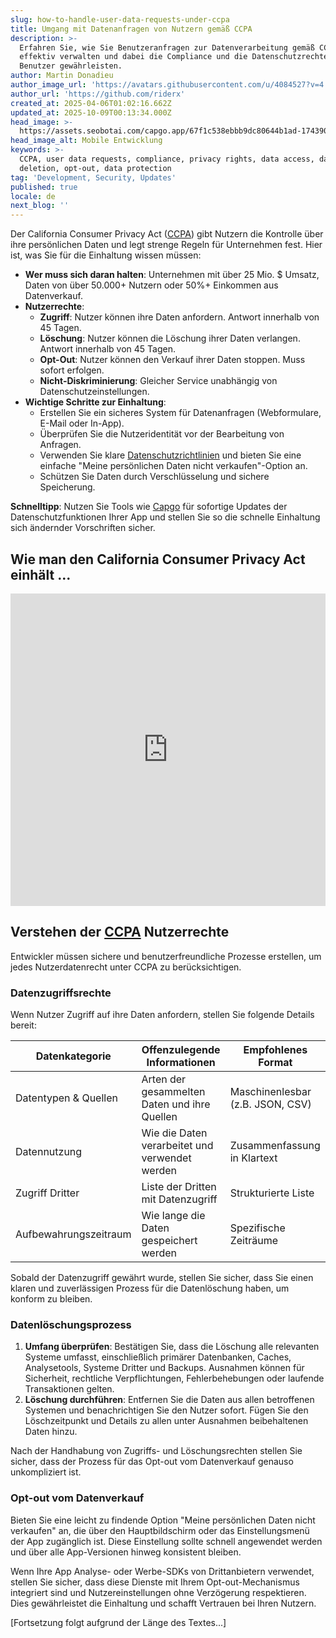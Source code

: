 ```yaml
---
slug: how-to-handle-user-data-requests-under-ccpa
title: Umgang mit Datenanfragen von Nutzern gemäß CCPA
description: >-
  Erfahren Sie, wie Sie Benutzeranfragen zur Datenverarbeitung gemäß CCPA
  effektiv verwalten und dabei die Compliance und die Datenschutzrechte der
  Benutzer gewährleisten.
author: Martin Donadieu
author_image_url: 'https://avatars.githubusercontent.com/u/4084527?v=4'
author_url: 'https://github.com/riderx'
created_at: 2025-04-06T01:02:16.662Z
updated_at: 2025-10-09T00:13:34.000Z
head_image: >-
  https://assets.seobotai.com/capgo.app/67f1c538ebbb9dc80644b1ad-1743901348104.jpg
head_image_alt: Mobile Entwicklung
keywords: >-
  CCPA, user data requests, compliance, privacy rights, data access, data
  deletion, opt-out, data protection
tag: 'Development, Security, Updates'
published: true
locale: de
next_blog: ''
---
```

Der California Consumer Privacy Act ([CCPA](https://en.wikipedia.org/wiki/California_Consumer_Privacy_Act)) gibt Nutzern die Kontrolle über ihre persönlichen Daten und legt strenge Regeln für Unternehmen fest. Hier ist, was Sie für die Einhaltung wissen müssen:

-   **Wer muss sich daran halten**: Unternehmen mit über 25 Mio. $ Umsatz, Daten von über 50.000+ Nutzern oder 50%+ Einkommen aus Datenverkauf.
-   **Nutzerrechte**:
    -   **Zugriff**: Nutzer können ihre Daten anfordern. Antwort innerhalb von 45 Tagen.
    -   **Löschung**: Nutzer können die Löschung ihrer Daten verlangen. Antwort innerhalb von 45 Tagen.
    -   **Opt-Out**: Nutzer können den Verkauf ihrer Daten stoppen. Muss sofort erfolgen.
    -   **Nicht-Diskriminierung**: Gleicher Service unabhängig von Datenschutzeinstellungen.
-   **Wichtige Schritte zur Einhaltung**:
    -   Erstellen Sie ein sicheres System für Datenanfragen (Webformulare, E-Mail oder In-App).
    -   Überprüfen Sie die Nutzeridentität vor der Bearbeitung von Anfragen.
    -   Verwenden Sie klare [Datenschutzrichtlinien](https://capgo.app/dp/) und bieten Sie eine einfache "Meine persönlichen Daten nicht verkaufen"-Option an.
    -   Schützen Sie Daten durch Verschlüsselung und sichere Speicherung.

**Schnelltipp**: Nutzen Sie Tools wie [Capgo](https://capgo.app/) für sofortige Updates der Datenschutzfunktionen Ihrer App und stellen Sie so die schnelle Einhaltung sich ändernder Vorschriften sicher.

## Wie man den California Consumer Privacy Act einhält ...

<iframe src="https://www.youtube.com/embed/8NY0qFaVWwo" aria-label="YouTube video player" frameborder="0" allow="accelerometer; autoplay; clipboard-write; encrypted-media; gyroscope; picture-in-picture; web-share" referrerpolicy="strict-origin-when-cross-origin" style="width: 100%; height: 500px;" allowfullscreen></iframe>

## Verstehen der [CCPA](https://en.wikipedia.org/wiki/California_Consumer_Privacy_Act) Nutzerrechte

Entwickler müssen sichere und benutzerfreundliche Prozesse erstellen, um jedes Nutzerdatenrecht unter CCPA zu berücksichtigen.

### Datenzugriffsrechte

Wenn Nutzer Zugriff auf ihre Daten anfordern, stellen Sie folgende Details bereit:

| **Datenkategorie** | **Offenzulegende Informationen** | **Empfohlenes Format** |
| --- | --- | --- |
| Datentypen & Quellen | Arten der gesammelten Daten und ihre Quellen | Maschinenlesbar (z.B. JSON, CSV) |
| Datennutzung | Wie die Daten verarbeitet und verwendet werden | Zusammenfassung in Klartext |
| Zugriff Dritter | Liste der Dritten mit Datenzugriff | Strukturierte Liste |
| Aufbewahrungszeitraum | Wie lange die Daten gespeichert werden | Spezifische Zeiträume |

Sobald der Datenzugriff gewährt wurde, stellen Sie sicher, dass Sie einen klaren und zuverlässigen Prozess für die Datenlöschung haben, um konform zu bleiben.

### Datenlöschungsprozess

1. **Umfang überprüfen**: Bestätigen Sie, dass die Löschung alle relevanten Systeme umfasst, einschließlich primärer Datenbanken, Caches, Analysetools, Systeme Dritter und Backups. Ausnahmen können für Sicherheit, rechtliche Verpflichtungen, Fehlerbehebungen oder laufende Transaktionen gelten.
2. **Löschung durchführen**: Entfernen Sie die Daten aus allen betroffenen Systemen und benachrichtigen Sie den Nutzer sofort. Fügen Sie den Löschzeitpunkt und Details zu allen unter Ausnahmen beibehaltenen Daten hinzu.

Nach der Handhabung von Zugriffs- und Löschungsrechten stellen Sie sicher, dass der Prozess für das Opt-out vom Datenverkauf genauso unkompliziert ist.

### Opt-out vom Datenverkauf

Bieten Sie eine leicht zu findende Option "Meine persönlichen Daten nicht verkaufen" an, die über den Hauptbildschirm oder das Einstellungsmenü der App zugänglich ist. Diese Einstellung sollte schnell angewendet werden und über alle App-Versionen hinweg konsistent bleiben.

Wenn Ihre App Analyse- oder Werbe-SDKs von Drittanbietern verwendet, stellen Sie sicher, dass diese Dienste mit Ihrem Opt-out-Mechanismus integriert sind und Nutzereinstellungen ohne Verzögerung respektieren. Dies gewährleistet die Einhaltung und schafft Vertrauen bei Ihren Nutzern.

[Fortsetzung folgt aufgrund der Länge des Textes...]
